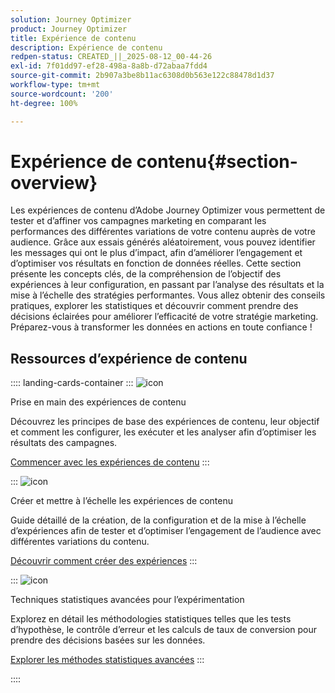 ```yaml
---
solution: Journey Optimizer
product: Journey Optimizer
title: Expérience de contenu
description: Expérience de contenu
redpen-status: CREATED_||_2025-08-12_00-44-26
exl-id: 7f01dd97-ef28-498a-8a8b-d72abaa7fdd4
source-git-commit: 2b907a3be8b11ac6308d0b563e122c88478d1d37
workflow-type: tm+mt
source-wordcount: '200'
ht-degree: 100%

---
```


# Expérience de contenu{#section-overview}

Les expériences de contenu d’Adobe Journey Optimizer vous permettent de tester et d’affiner vos campagnes marketing en comparant les performances des différentes variations de votre contenu auprès de votre audience. Grâce aux essais générés aléatoirement, vous pouvez identifier les messages qui ont le plus d’impact, afin d’améliorer l’engagement et d’optimiser vos résultats en fonction de données réelles. Cette section présente les concepts clés, de la compréhension de l’objectif des expériences à leur configuration, en passant par l’analyse des résultats et la mise à l’échelle des stratégies performantes. Vous allez obtenir des conseils pratiques, explorer les statistiques et découvrir comment prendre des décisions éclairées pour améliorer l’efficacité de votre stratégie marketing. Préparez-vous à transformer les données en actions en toute confiance !

## Ressources d’expérience de contenu

:::: landing-cards-container
:::
![icon](https://cdn.experienceleague.adobe.com/icons/circle-play.svg?lang=fr)

Prise en main des expériences de contenu

Découvrez les principes de base des expériences de contenu, leur objectif et comment les configurer, les exécuter et les analyser afin d’optimiser les résultats des campagnes.

[Commencer avec les expériences de contenu](../using/content-management/get-started-experiment.md)
:::

:::
![icon](https://cdn.experienceleague.adobe.com/icons/list-check.svg?lang=fr)

Créer et mettre à l’échelle les expériences de contenu

Guide détaillé de la création, de la configuration et de la mise à l’échelle d’expériences afin de tester et d’optimiser l’engagement de l’audience avec différentes variations du contenu.

[Découvrir comment créer des expériences](../using/content-management/content-experiment.md)
:::

:::
![icon](https://cdn.experienceleague.adobe.com/icons/chart-line.svg?lang=fr)

Techniques statistiques avancées pour l’expérimentation

Explorez en détail les méthodologies statistiques telles que les tests d’hypothèse, le contrôle d’erreur et les calculs de taux de conversion pour prendre des décisions basées sur les données.

[Explorer les méthodes statistiques avancées](technotes-landing-page.md)
:::

::::

